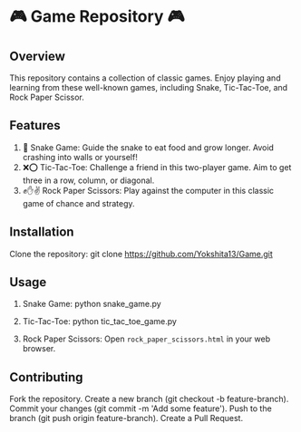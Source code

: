 # 🎮 Game Repository 🎮

## Overview
This repository contains a collection of classic games. Enjoy playing and learning from these well-known games, including Snake, Tic-Tac-Toe, and Rock Paper Scissor.

## Features
1. 🐍 Snake Game: Guide the snake to eat food and grow longer. Avoid crashing into walls or yourself!
2. ❌⭕ Tic-Tac-Toe: Challenge a friend in this two-player game. Aim to get three in a row, column, or diagonal.
3. ✊✋✌️ Rock Paper Scissors: Play against the computer in this classic game of chance and strategy.

## Installation
   Clone the repository:
   git clone https://github.com/Yokshita13/Game.git

## Usage
1. Snake Game:
python snake_game.py

2. Tic-Tac-Toe: 
python tic_tac_toe_game.py

3. Rock Paper Scissors:
Open `rock_paper_scissors.html` in your web browser.

## Contributing
   Fork the repository.
   Create a new branch (git checkout -b feature-branch).
   Commit your changes (git commit -m 'Add some feature').
   Push to the branch (git push origin feature-branch).
   Create a Pull Request.
